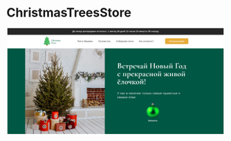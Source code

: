 # ChristmasTreesStore
<div id="header" align="center">
  <img src="https://github.com/Jones-Davy/ChristmasTreesStore/blob/master/preview.jpg" width="500"/>
</div>
